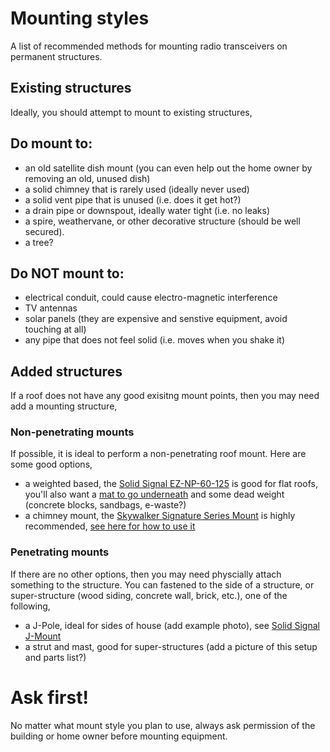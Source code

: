 # Mounting styles

A list of recommended methods for mounting radio transceivers on permanent structures.

## Existing structures

Ideally, you should attempt to mount to existing structures,

## Do mount to:
* an old satellite dish mount (you can even help out the home owner by removing an old, unused dish)
* a solid chimney that is rarely used (ideally never used) 
* a solid vent pipe that is unused (i.e. does it get hot?)
* a drain pipe or downspout, ideally water tight (i.e. no leaks)
* a spire, weathervane, or other decorative structure (should be well secured).
* a tree?

## Do NOT mount to:
* electrical conduit, could cause electro-magnetic interference 
* TV antennas
* solar panels (they are expensive and senstive equipment, avoid touching at all)
* any pipe that does not feel solid (i.e. moves when you shake it)

## Added structures
If a roof does not have any good exisitng mount points, then you may need add a mounting structure,

### Non-penetrating mounts
If possible, it is ideal to perform a non-penetrating roof mount. Here are some good options,
* a weighted based, the [Solid Signal EZ-NP-60-125](https://www.solidsignal.com/pview.asp?p=EZ-NP-60-125) is good for flat roofs, you'll also want a [mat to go underneath](https://www.solidsignal.com/pview.asp?p=NPRMAT8) and some dead weight (concrete blocks, sandbags, e-waste?)
* a chimney mount, the [Skywalker Signature Series Mount](http://www.skywalker.com/Products/Skywalker-Signature-Series-Y-Type-Chimney-Mount-Kit-for-Antennas-18ft-Steel-Straps-and-Hardware-Included__SKY6027.aspx) is highly recommended, [see here for how to use it](https://raw.githubusercontent.com/sudomesh/mounting/master/images/chimney_mount.jpg)

### Penetrating mounts
If there are no other options, then you may need physcially attach something to the structure. You can fastened to the side of a structure, or super-structure (wood siding, concrete wall, brick, etc.), one of the following,
* a J-Pole, ideal for sides of house (add example photo), see [Solid Signal J-Mount](https://www.solidsignal.com/pview.asp?p=SSJMOUNT)
* a strut and mast, good for super-structures (add a picture of this setup and parts list?)

# Ask first!
No matter what mount style you plan to use, always ask permission of the building or home owner before mounting equipment.
